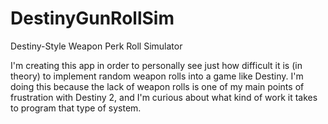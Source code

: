 # DestinyGunRollSim
Destiny-Style Weapon Perk Roll Simulator

I'm creating this app in order to personally see just how difficult it is (in theory) to implement random weapon rolls into a game like Destiny.
I'm doing this because the lack of weapon rolls is one of my main points of frustration with Destiny 2, and I'm curious about what kind of work it takes to program that type of system.

